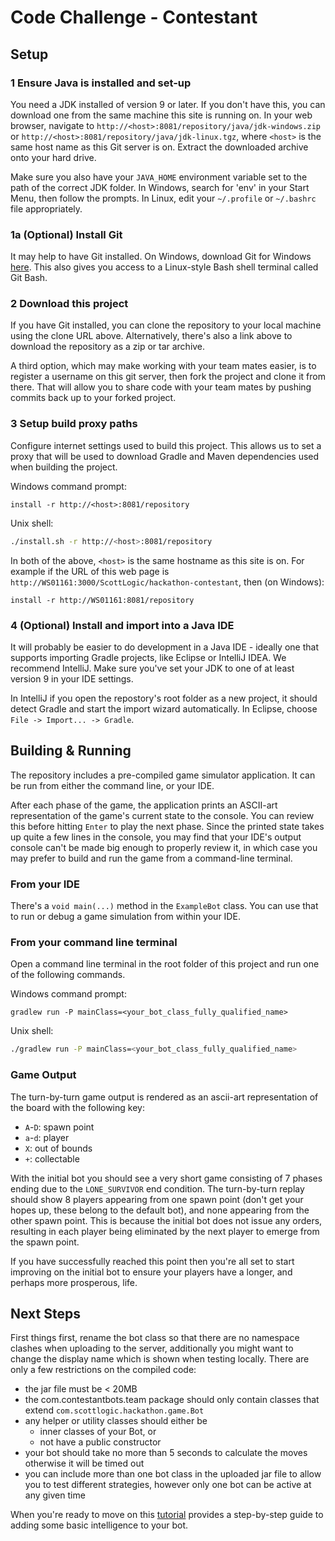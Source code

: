 # Code Challenge - Contestant
## Setup
### 1 Ensure Java is installed and set-up
You need a JDK installed of version 9 or later. If you don't have this, you can download one from the same machine this
site is running on. In your web browser, navigate to `http://<host>:8081/repository/java/jdk-windows.zip` or
`http://<host>:8081/repository/java/jdk-linux.tgz`, where `<host>` is the same host name as this Git server is on.
Extract the downloaded archive onto your hard drive.

Make sure you also have your `JAVA_HOME` environment variable set to the path of the correct JDK folder.
In Windows, search for 'env' in your Start Menu, then follow the prompts. In Linux, edit your `~/.profile`
or `~/.bashrc` file appropriately.

### 1a (Optional) Install Git
It may help to have Git installed. On Windows, download Git for Windows [here](https://gitforwindows.org/).
This also gives you access to a Linux-style Bash shell terminal called Git Bash.

### 2 Download this project
If you have Git installed, you can clone the repository to your local machine using the clone URL above.
Alternatively, there's also a link above to download the repository as a zip or tar archive.

A third option, which may make working with your team mates easier, is to register a username on this git server,
then fork the project and clone it from there. That will allow you to share code with your team mates by pushing
commits back up to your forked project.

### 3 Setup build proxy paths

Configure internet settings used to build this project.  This allows us to set a proxy that will be used to download
Gradle and Maven dependencies used when building the project.

Windows command prompt:
```batch
install -r http://<host>:8081/repository
```

Unix shell:
```sh
./install.sh -r http://<host>:8081/repository
```

In both of the above, `<host>` is the same hostname as this site is on.
For example if the URL of this web page is `http://WS01161:3000/ScottLogic/hackathon-contestant`, then (on Windows):
```batch
install -r http://WS01161:8081/repository
```

### 4 (Optional) Install and import into a Java IDE
It will probably be easier to do development in a Java IDE - ideally one that supports importing Gradle projects, like
Eclipse or IntelliJ IDEA. We recommend IntelliJ. Make sure you've set your JDK to one of at least version 9 in
your IDE settings.

In IntelliJ if you open the repostory's root folder as a new project, it should detect Gradle and start the import
wizard automatically. In Eclipse, choose `File -> Import... -> Gradle`.

## Building & Running

The repository includes a pre-compiled game simulator application.
It can be run from either the command line, or your IDE.

After each phase of the game, the application prints an ASCII-art representation of the game's current state to the
console. You can review this before hitting `Enter` to play the next phase.
Since the printed state takes up quite a few lines in the console,
you may find that your IDE's output console can't be made big enough to properly review it,
in which case you may prefer to build and run the game from a command-line terminal.   

### From your IDE

There's a `void main(...)` method in the `ExampleBot` class. You can use that to run or debug a game simulation from
within your IDE.

### From your command line terminal

Open a command line terminal in the root folder of this project and run one of the following commands.

Windows command prompt:
```batch
gradlew run -P mainClass=<your_bot_class_fully_qualified_name>
```

Unix shell:
```sh
./gradlew run -P mainClass=<your_bot_class_fully_qualified_name>
```

### Game Output
The turn-by-turn game output is rendered as an ascii-art representation of the board with the following key:
 - `A`-`D`: spawn point
 - `a`-`d`: player
 - `X`: out of bounds
 - `+`: collectable

With the initial bot you should see a very short game consisting of 7 phases ending due to the `LONE_SURVIVOR` end
condition.  The turn-by-turn replay should show 8 players appearing from one spawn point (don't get your hopes up, these
belong to the default bot), and none appearing from the other spawn point.  This is because the initial bot does not
issue any orders, resulting in each player being eliminated by the next player to emerge from the spawn point.

If you have successfully reached this point then you're all set to start improving on the initial bot to ensure your
players have a longer, and perhaps more prosperous, life.

## Next Steps
First things first, rename the bot class so that there are no namespace clashes when uploading to the server,
additionally you might want to change the display name which is shown when testing locally.  There are only a few
restrictions on the compiled code:
- the jar file must be < 20MB
- the com.contestantbots.team package should only contain classes that extend `com.scottlogic.hackathon.game.Bot`
- any helper or utility classes should either be
  - inner classes of your Bot, or
  - not have a public constructor
- your bot should take no more than 5 seconds to calculate the moves otherwise it will be timed out
- you can include more than one bot class in the uploaded jar file to allow you to test different strategies, however
only one bot can be active at any given time

When you're ready to move on this [tutorial](docs/tutorial/index.md) provides a step-by-step guide to adding
some basic intelligence to your bot.
